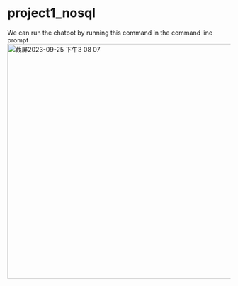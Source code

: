 # project1_nosql
We can run the chatbot by running this command in the command line prompt
<img width="531" alt="截屏2023-09-25 下午3 08 07" src="https://github.com/Racso777/project1_nosql/assets/111296013/ebc2803d-90f3-4d9d-8e53-de6bf12eb2b3">
